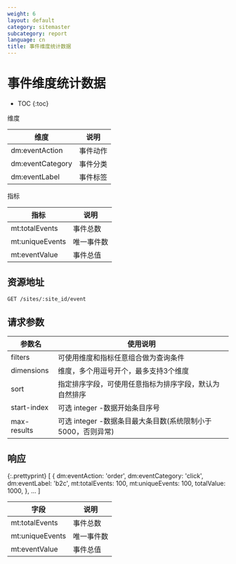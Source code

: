 ```yaml
---
weight: 6
layout: default
category: sitemaster
subcategory: report
language: cn
title: 事件维度统计数据
---
```


# 事件维度统计数据

* TOC
{:toc}

维度

| 维度     | 说明     |
|----------|----------|
| dm:eventAction   | 事件动作 |
| dm:eventCategory | 事件分类 |
| dm:eventLabel    | 事件标签 |


指标

| 指标            | 说明       |
|-----------------|------------|
| mt:totalEvents  | 事件总数   |
| mt:uniqueEvents | 唯一事件数 |
| mt:eventValue   | 事件总值   |

## 资源地址

    GET /sites/:site_id/event

## 请求参数

| 参数名      | 使用说明                                                     |
|-------------|--------------------------------------------------------------|
| filters     | 可使用维度和指标任意组合做为查询条件                         |
| dimensions  | 维度，多个用逗号开个，最多支持3个维度                        |
| sort        | 指定排序字段，可使用任意指标为排序字段，默认为自然排序       |
| start-index | 可选 integer -数据开始条目序号                               |
| max-results | 可选 integer -数据条目最大条目数(系统限制小于5000，否则异常) |

## 响应

{:.prettyprint}
    [
        {
            dm:eventAction: 'order',
            dm:eventCategory: 'click',
            dm:eventLabel: 'b2c',
            mt:totalEvents: 100,
            mt:uniqueEvents: 100,
            totalValue: 1000,
        },
        ...
    ]


| 字段            | 说明       |
|-----------------|------------|
| mt:totalEvents  | 事件总数   |
| mt:uniqueEvents | 唯一事件数 |
| mt:eventValue   | 事件总值   |
